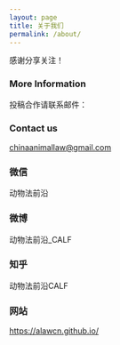 ```yaml
---
layout: page
title: 关于我们
permalink: /about/
---
```


感谢分享关注！

### More Information

投稿合作请联系邮件：

### Contact us

[chinaanimallaw@gmail.com](mailto:chinaanimallaw@gmail.com)

### 微信
动物法前沿

### 微博
动物法前沿_CALF

### 知乎
动物法前沿CALF

### 网站
https://alawcn.github.io/
